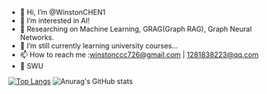 - 👋 Hi, I’m @WinstonCHEN1
- 👀 I’m interested in AI!
- 💼 Researching on Machine Learning, GRAG(Graph RAG), Graph Neural Networks.
- 🌱 I’m still currently learning university courses...
- 📫 How to reach me :winstonccc726@gmail.com | 1281838223@qq.com
- 🏫 SWU

[![Top Langs](https://github-readme-stats.vercel.app/api/top-langs/?username=WinstonCHEN1)](https://github.com/anuraghazra/github-readme-stats)
![Anurag's GitHub stats](https://github-readme-stats.vercel.app/api?username=WinstonCHEN1&count_private=true)
<!---
WinstonCHEN1/WinstonCHEN1 is a ✨ special ✨ repository because its `README.md` (this file) appears on your GitHub profile.
You can click the Preview link to take a look at your changes.
--->
